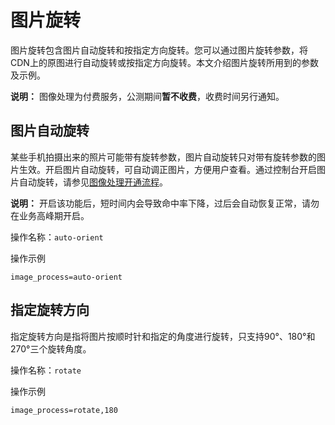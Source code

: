 # 图片旋转

图片旋转包含图片自动旋转和按指定方向旋转。您可以通过图片旋转参数，将CDN上的原图进行自动旋转或按指定方向旋转。本文介绍图片旋转所用到的参数及示例。

**说明：** 图像处理为付费服务，公测期间**暂不收费**，收费时间另行通知。

## 图片自动旋转

某些手机拍摄出来的照片可能带有旋转参数，图片自动旋转只对带有旋转参数的图片生效。开启图片自动旋转，可自动调正图片，方便用户查看。通过控制台开启图片自动旋转，请参见[图像处理开通流程](/intl.zh-CN/域名管理/性能优化/图像处理/开通图像处理.md)。

**说明：** 开启该功能后，短时间内会导致命中率下降，过后会自动恢复正常，请勿在业务高峰期开启。

操作名称：`auto-orient`

操作示例

```
image_process=auto-orient
```

## 指定旋转方向

指定旋转方向是指将图片按顺时针和指定的角度进行旋转，只支持90°、180°和270°三个旋转角度。

操作名称：`rotate`

操作示例

```
image_process=rotate,180
```

